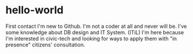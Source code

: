 # hello-world
First contact
I'm new to Github. I'm not a coder at all and never will be.
I've some knowledge about DB design and IT System. (ITiL)
I'm here because I'm interested in civic-tech and looking for ways to apply them with "in presence" citizens' consultation.

